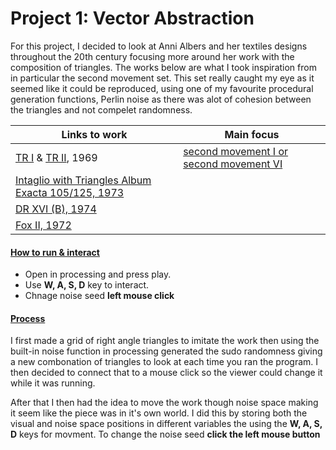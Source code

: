 # Project 1: Vector Abstraction

For this project, I decided to look at Anni Albers and her textiles designs throughout the 20th century focusing more around her work with the composition of triangles. The works below are what I took inspiration from in particular the second movement set. This set really caught my eye as it seemed like it could be reproduced, using one of my favourite procedural generation functions, Perlin noise as there was alot of cohesion between the triangles and not compelet randomness.

| Links to work                                                                                                                                                               | Main focus                                                                                                                                           |
| --------------------------------------------------------------------------------------------------------------------------------------------------------------------------- | ---------------------------------------------------------------------------------------------------------------------------------------------------- |
| [TR I](http://www.artnet.com/artists/anni-albers/tr-i-a-qwVx5FrkzoGfOUu77sSftA2) & [TR II](http://www.artnet.com/artists/anni-albers/tr-ii-a-jheSK4rOEvzmrkLHLh0NOw2), 1969 | [second movement I or second movement VI](https://www.invaluable.com/auction-lot/anni-albers-german-1900-1994-two-prints-second-mo-790-c-w8noebhpd1) |
| [Intaglio with Triangles Album Exacta 105/125, 1973](http://www.artnet.com/artists/anni-albers/intaglio-with-triangles-album-exacta-105125-a-Hq2q9TFLzc6SdOCwemHlew2)       |                                                                                                                                                      |
| [DR XVI (B), 1974](http://www.artnet.com/artists/anni-albers/dr-xvi-b-a-NJa8If2BF3eQBBXuu7Et3g2)                                                                            |                                                                                                                                                      |
| [Fox II, 1972](http://www.artnet.com/artists/anni-albers/fox-ii-FajjWPwRkzOtp4NpW3i1Ig2)                                                                                    |                                                                                                                                                      |

#### <ins>How to run & interact</ins>

- Open in processing and press play.
- Use **W, A, S, D** key to interact.
- Chnage noise seed **left mouse click**

#### <ins>Process</ins>

I first made a grid of right angle triangles to imitate the work then using the built-in noise function in processing generated the sudo randomness giving a new combonation of triangles to look at each time you ran the program. I then decided to connect that to a mouse click so the viewer could change it while it was running.

After that I then had the idea to move the work though noise space making it seem like the piece was in it's own world. I did this by storing both the visual and noise space positions in different variables the using the **W, A, S, D** keys for movment. To change the noise seed **click the left mouse button**
